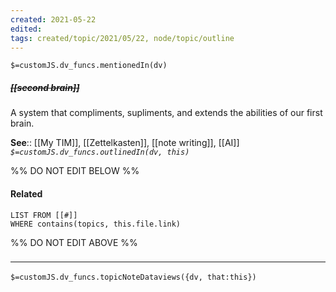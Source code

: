 ```yaml
---
created: 2021-05-22
edited: 
tags: created/topic/2021/05/22, node/topic/outline
---
```

`$=customJS.dv_funcs.mentionedIn(dv)`

##### <s class="topic-title">[[second brain]]</s>

A system that compliments, supliments, and extends the abilities of our first brain.

**See**:: [[My TIM]], [[Zettelkasten]], [[note writing]], [[AI]]
*`$=customJS.dv_funcs.outlinedIn(dv, this)`*

%% DO NOT EDIT BELOW %%
#### Related 
```dataview
LIST FROM [[#]]
WHERE contains(topics, this.file.link)
```
%% DO NOT EDIT ABOVE %%
### <hr class="dataviews"/>
`$=customJS.dv_funcs.topicNoteDataviews({dv, that:this})`